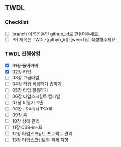 ## TWDL

<!-- 자유롭게 작성해주세요 ex. 새롭게 배운 내용 한 줄 작성 or 생략 -->

### Checklist

- [ ] branch 이름은 본인 github_id로 만들어주세요.
- [ ] PR 제목은 TWDL-[githyb_id]-[week1]로 작성해주세요.

### TWDL 진행상황

<!-- 이번 주 함께 공부한 곳에 check[x] 해주세요 -->
<!-- 이전에 함께 공부한 곳은 ~~text~~ 로 지워주세요 -->

- [x] ~~01장 들어가며~~
- [x] 02장 타입
- [ ] 03장 고급타입
- [ ] 04장 타입 확장하기 좁히기
- [ ] 05장 타입 활용하기
- [ ] 06장 타입스크립트 컴파일
- [ ] 07장 비동기 호출
- [ ] 08장 JSX에서 TSX로
- [ ] 09장 훅
- [ ] 10장 상태 관리
- [ ] 11장 CSS-in-JS
- [ ] 12장 타입스크립트 프로젝트 관리
- [ ] 13장 탸입스크립트와 객체 지향

<!--
## 스터디 기록 방법
1. main > [github_id] 으로 branch를 생성합니다.
2. [github_id] 이름의 자신의 폴더를 만들고 해당 주차의 스터디 내용을 week[1~8] 폴더에 md 로 작성한 뒤 commit 합니다.
3. main 으로 PR를 올립니다.
-->
